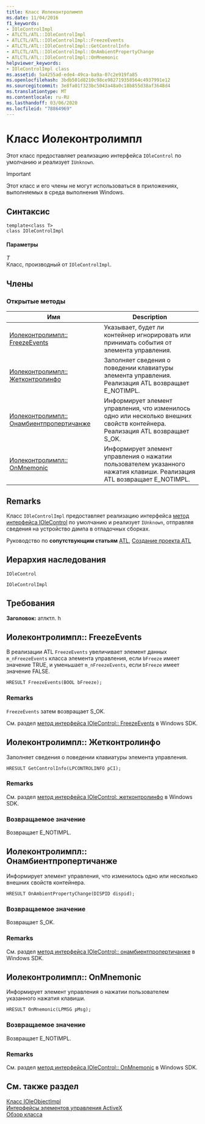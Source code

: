 ```yaml
---
title: Класс Иолеконтролимпл
ms.date: 11/04/2016
f1_keywords:
- IOleControlImpl
- ATLCTL/ATL::IOleControlImpl
- ATLCTL/ATL::IOleControlImpl::FreezeEvents
- ATLCTL/ATL::IOleControlImpl::GetControlInfo
- ATLCTL/ATL::IOleControlImpl::OnAmbientPropertyChange
- ATLCTL/ATL::IOleControlImpl::OnMnemonic
helpviewer_keywords:
- IOleControlImpl class
ms.assetid: 5a4255ad-ede4-49ca-ba9a-07c2e919fa85
ms.openlocfilehash: 3bdb501d8210c98ce982719358564c4937991e12
ms.sourcegitcommit: 3e8fa01f323bc5043a48a0c18b855d38af3648d4
ms.translationtype: MT
ms.contentlocale: ru-RU
ms.lasthandoff: 03/06/2020
ms.locfileid: "78864969"
---
```

# <a name="iolecontrolimpl-class"></a>Класс Иолеконтролимпл

Этот класс предоставляет реализацию интерфейса `IOleControl` по умолчанию и реализует `IUnknown`.

> [!IMPORTANT]
>  Этот класс и его члены не могут использоваться в приложениях, выполняемых в среда выполнения Windows.

## <a name="syntax"></a>Синтаксис

```
template<class T>
class IOleControlImpl
```

#### <a name="parameters"></a>Параметры

*T*<br/>
Класс, производный от `IOleControlImpl`.

## <a name="members"></a>Члены

### <a name="public-methods"></a>Открытые методы

|Имя|Description|
|----------|-----------------|
|[Иолеконтролимпл:: FreezeEvents](#freezeevents)|Указывает, будет ли контейнер игнорировать или принимать события от элемента управления.|
|[Иолеконтролимпл:: Жетконтролинфо](#getcontrolinfo)|Заполняет сведения о поведении клавиатуры элемента управления. Реализация ATL возвращает E_NOTIMPL.|
|[Иолеконтролимпл:: Онамбиентпропертичанже](#onambientpropertychange)|Информирует элемент управления, что изменилось одно или несколько внешних свойств контейнера. Реализация ATL возвращает S_OK.|
|[Иолеконтролимпл:: OnMnemonic](#onmnemonic)|Информирует элемент управления о нажатии пользователем указанного нажатия клавиши. Реализация ATL возвращает E_NOTIMPL.|

## <a name="remarks"></a>Remarks

Класс `IOleControlImpl` предоставляет реализацию интерфейса [метод интерфейса IOleControl](/windows/win32/api/ocidl/nn-ocidl-iolecontrol) по умолчанию и реализует `IUnknown`, отправляя сведения на устройство дампа в отладочных сборках.

Руководство по **сопутствующим статьям** [ATL](../../atl/active-template-library-atl-tutorial.md), [Создание проекта ATL](../../atl/reference/creating-an-atl-project.md)

## <a name="inheritance-hierarchy"></a>Иерархия наследования

`IOleControl`

`IOleControlImpl`

## <a name="requirements"></a>Требования

**Заголовок:** атлктл. h

##  <a name="freezeevents"></a>Иолеконтролимпл:: FreezeEvents

В реализации ATL `FreezeEvents` увеличивает элемент данных `m_nFreezeEvents` класса элемента управления, если `bFreeze` имеет значение TRUE, и уменьшает `m_nFreezeEvents`, если `bFreeze` имеет значение FALSE.

```
HRESULT FreezeEvents(BOOL bFreeze);
```

### <a name="remarks"></a>Remarks

`FreezeEvents` затем возвращает S_OK.

См. раздел [метод интерфейса IOleControl:: FreezeEvents](/windows/win32/api/ocidl/nf-ocidl-iolecontrol-freezeevents) в Windows SDK.

##  <a name="getcontrolinfo"></a>Иолеконтролимпл:: Жетконтролинфо

Заполняет сведения о поведении клавиатуры элемента управления.

```
HRESULT GetControlInfo(LPCONTROLINFO pCI);
```

### <a name="remarks"></a>Remarks

См. раздел [метод интерфейса IOleControl: жетконтролинфо](/windows/win32/api/ocidl/nf-ocidl-iolecontrol-getcontrolinfo) в Windows SDK.

### <a name="return-value"></a>Возвращаемое значение

Возвращает E_NOTIMPL.

##  <a name="onambientpropertychange"></a>Иолеконтролимпл:: Онамбиентпропертичанже

Информирует элемент управления, что изменилось одно или несколько внешних свойств контейнера.

```
HRESULT OnAmbientPropertyChange(DISPID dispid);
```

### <a name="return-value"></a>Возвращаемое значение

Возвращает S_OK.

### <a name="remarks"></a>Remarks

См. раздел [метод интерфейса IOleControl:: онамбиентпропертичанже](/windows/win32/api/ocidl/nf-ocidl-iolecontrol-onambientpropertychange) в Windows SDK.

##  <a name="onmnemonic"></a>Иолеконтролимпл:: OnMnemonic

Информирует элемент управления о нажатии пользователем указанного нажатия клавиши.

```
HRESULT OnMnemonic(LPMSG pMsg);
```

### <a name="return-value"></a>Возвращаемое значение

Возвращает E_NOTIMPL.

### <a name="remarks"></a>Remarks

См. раздел [метод интерфейса IOleControl:: OnMnemonic](/windows/win32/api/ocidl/nf-ocidl-iolecontrol-onmnemonic) в Windows SDK.

## <a name="see-also"></a>См. также раздел

[Класс IOleObjectImpl](../../atl/reference/ioleobjectimpl-class.md)<br/>
[Интерфейсы элементов управления ActiveX](/windows/win32/com/activex-controls-interfaces)<br/>
[Обзор класса](../../atl/atl-class-overview.md)
